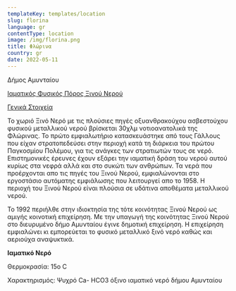 ```yaml
---
templateKey: templates/location
slug: florina
language: gr
contentType: location
image: /img/florina.png
title: Φλώρινα
country: gr
date: 2022-05-11
---
```

Δήμος Αμυνταίου

<ins>Ιαματικός Φυσικός Πόρος Ξινού Νερού</ins>

<ins>Γενικά Στοιχεία</ins>

Το χωριό Ξινό Νερό με τις πλούσιες πηγές οξυανθρακούχου ασβεστούχου φυσικού μεταλλικού νερού βρίσκεται 30χλμ νοτιοανατολικά της Φλώρινας. Το πρώτο εμφιαλωτήριο κατασκευάστηκε από τους Γάλλους που είχαν στρατοπεδεύσει στην περιοχή κατά τη διάρκεια του πρώτου Παγκοσμίου Πολέμου, για τις ανάγκες των στρατιωτών τους σε νερό. Επιστημονικές έρευνες έχουν εξάρει την ιαματική δράση του νερού αυτού κυρίως στα νεφρά αλλά και στο συκώτι των ανθρώπων. Τα νερά που προέρχονται απο τις πηγές του Ξινού Νερού, εμφιαλώνονται στο εργοστάσιο αυτόματης εμφιάλωσης που λειτουργεί απο το 1958. Η περιοχή του Ξινού Νερού είναι πλούσια σε υδάτινα αποθέματα μεταλλικού νερού.

Το 1992 περιήλθε στην ιδιοκτησία της τότε κοινότητας Ξινού Νερού ως αμιγής κοινοτική επιχείρηση. Με την υπαγωγή της κοινότητας Ξινού Νερού στο διευρυμένο δήμο Αμυνταίου έγινε δημοτική επιχείρηση. Η επιχείρηση εμφιαλώνει κι εμπορεύεται το φυσικό μεταλλικό ξινό νερό καθώς και αεριούχα αναψυκτικά.


**Ιαματικό Νερό**

Θερμοκρασία: 15ο C

Χαρακτηρισμός: Ψυχρό Ca- HCO3 όξινο ιαματικό νερό δήμου Αμυνταίου
